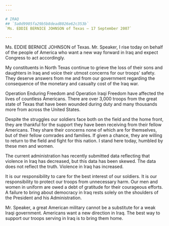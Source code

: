 ```yaml
---
---

# IRAQ
## `5a0d9905fa29b5b8dead8026e62c353b`
`Ms. EDDIE BERNICE JOHNSON of Texas — 17 September 2007`

---
```



Ms. EDDIE BERNICE JOHNSON of Texas. Mr. Speaker, I rise today on 
behalf of the people of America who want a new way forward in Iraq and 
expect Congress to act accordingly.

My constituents in North Texas continue to grieve the loss of their 
sons and daughters in Iraq and voice their utmost concerns for our 
troops' safety. They deserve answers from me and from our government 
regarding the consequence of the monetary and casualty cost of the Iraq 
war.

Operation Enduring Freedom and Operation Iraqi Freedom have affected 
the lives of countless Americans. There are over 3,000 troops from the 
great state of Texas that have been wounded during duty and many 
thousands more from across the United States.

Despite the struggles our soldiers face both on the field and the 
home front, they are thankful for the support they have been receiving 
from their fellow Americans. They share their concerns none of which 
are for themselves, but of their fellow comrades and families. If given 
a chance, they are willing to return to the field and fight for this 
nation. I stand here today, humbled by these men and women.

The current administration has recently submitted data reflecting 
that violence in Iraq has decreased, but this data has been skewed. The 
data does not reflect the truth. Violence in Iraq has increased.

It is our responsibility to care for the best interest of our 
soldiers. It is our responsibility to protect our troops from 
unnecessary harm. Our men and women in uniform are owed a debt of 
gratitude for their courageous efforts. A failure to bring about 
democracy in Iraq rests solely on the shoulders of the President and 
his Administration.

Mr. Speaker, a great American military cannot be a substitute for a 
weak Iraqi government. Americans want a new direction in Iraq. The best 
way to support our troops serving in Iraq is to bring them home.